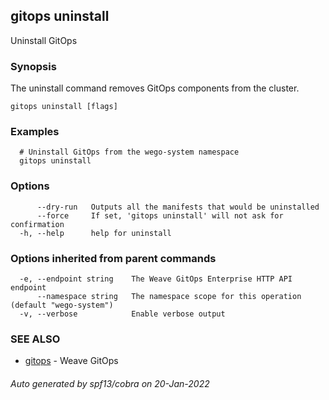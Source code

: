 ## gitops uninstall

Uninstall GitOps

### Synopsis

The uninstall command removes GitOps components from the cluster.

```
gitops uninstall [flags]
```

### Examples

```
  # Uninstall GitOps from the wego-system namespace
  gitops uninstall
```

### Options

```
      --dry-run   Outputs all the manifests that would be uninstalled
      --force     If set, 'gitops uninstall' will not ask for confirmation
  -h, --help      help for uninstall
```

### Options inherited from parent commands

```
  -e, --endpoint string    The Weave GitOps Enterprise HTTP API endpoint
      --namespace string   The namespace scope for this operation (default "wego-system")
  -v, --verbose            Enable verbose output
```

### SEE ALSO

* [gitops](gitops.md)	 - Weave GitOps

###### Auto generated by spf13/cobra on 20-Jan-2022
